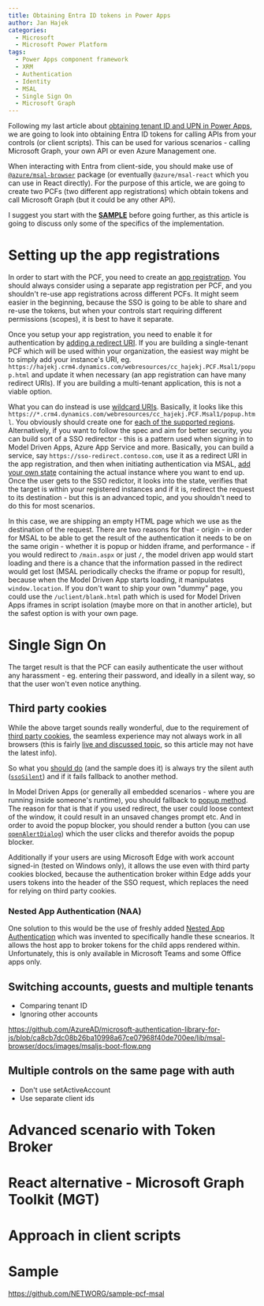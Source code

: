 ```yaml
---
title: Obtaining Entra ID tokens in Power Apps
author: Jan Hajek
categories:
  - Microsoft
  - Microsoft Power Platform
tags:
  - Power Apps component framework
  - XRM
  - Authentication
  - Identity
  - MSAL
  - Single Sign On
  - Microsoft Graph
---
```


Following my last article about [obtaining tenant ID and UPN in Power Apps](https://hajekj.net/2025/04/17/all-the-ways-of-retrieving-user-id-tenant-id-upn-and-environment-id-in-power-apps/), we are going to look into obtaining Entra ID tokens for calling APIs from your controls (or client scripts). This can be used for various scenarios - calling Microsoft Graph, your own API or even Azure Management one.

<!-- more-->

When interacting with Entra from client-side, you should make use of [`@azure/msal-browser`](https://www.npmjs.com/package/@azure/msal-browser) package (or eventually `@azure/msal-react` which you can use in React directly). For the purpose of this article, we are going to create two PCFs (two different app registrations) which obtain tokens and call Microsoft Graph (but it could be any other API).

I suggest you start with the **[SAMPLE](https://github.com/NETWORG/sample-pcf-msal)** before going further, as this article is going to discuss only some of the specifics of the implementation.

# Setting up the app registrations

In order to start with the PCF, you need to create an [app registration](https://learn.microsoft.com/en-us/entra/identity-platform/quickstart-register-app). You should always consider using a separate app registration per PCF, and you shouldn't re-use app registrations across different PCFs. It might seem easier in the beginning, because the SSO is going to be able to share and re-use the tokens, but when your controls start requiring different permissions (scopes), it is best to have it separate.

Once you setup your app registration, you need to enable it for authentication by [adding a redirect URI](https://learn.microsoft.com/en-us/entra/identity-platform/how-to-add-redirect-uri). If you are building a single-tenant PCF which will be used within your organization, the easiest way might be to simply add your instance's URI, eg. `https://hajekj.crm4.dynamics.com/webresources/cc_hajekj.PCF.Msal1/popup.html` and update it when necessary (an app registration can have many redirect URIs). If you are building a multi-tenant application, this is not a viable option.

What you can do instead is use [wildcard URIs](https://learn.microsoft.com/en-us/entra/identity-platform/reply-url#restrictions-on-wildcards-in-redirect-uris). Basically, it looks like this `https://*.crm4.dynamics.com/webresources/cc_hajekj.PCF.Msal1/popup.html`. You obviously should create one for [each of the supported regions](https://learn.microsoft.com/en-us/power-platform/admin/new-datacenter-regions). Alternatively, if you want to follow the spec and aim for better security, you can build sort of a SSO redirector - this is a pattern used when signing in to Model Driven Apps, Azure App Service and more. Basically, you can build a service, say `https://sso-redirect.contoso.com`, use it as a redirect URI in the app registration, and then when initiating authentication via MSAL, [add your own state](https://learn.microsoft.com/en-us/entra/identity-platform/msal-js-pass-custom-state-authentication-request) containing the actual instance where you want to end up. Once the user gets to the SSO redictor, it looks into the state, verifies that the target is within your registered instances and if it is, redirect the request to its destination - but this is an advanced topic, and you shouldn't need to do this for most scenarios.

In this case, we are shipping an empty HTML page which we use as the destination of the request. There are two reasons for that - origin - in order for MSAL to be able to get the result of the authentication it needs to be on the same origin - whether it is popup or hidden iframe, and performance - if you would redirect to `/main.aspx` or just `/`, the model driven app would start loading and there is a chance that the information passed in the redirect would get lost (MSAL periodically checks the iframe or popup for result), because when the Model Driven App starts loading, it manipulates `window.location`. If you don't want to ship your own "dummy" page, you could use the `/uclient/blank.html` path which is used for Model Driven Apps iframes in script isolation (maybe more on that in another article), but the safest option is with your own page.

# Single Sign On

The target result is that the PCF can easily authenticate the user without any harassment - eg. entering their password, and ideally in a silent way, so that the user won't even notice anything.

## Third party cookies

While the above target sounds really wonderful, due to the requirement of [third party cookies](https://learn.microsoft.com/en-us/entra/identity-platform/reference-third-party-cookies-spas), the seamless experience may not always work in all browsers (this is fairly [live and discussed topic](https://www.msn.com/en-us/news/technology/google-chrome-won-t-phase-out-third-party-cookies-after-all/ar-AA1DyrIG), so this article may not have the latest info).

So what you [should do](https://github.com/AzureAD/microsoft-authentication-library-for-js/blob/ca8cb7dc08b26ba10998a67ce07968f40de700ee/lib/msal-browser/docs/images/msaljs-boot-flow.png) (and the sample does it) is always try the silent auth ([`ssoSilent`](https://github.com/AzureAD/microsoft-authentication-library-for-js/blob/dev/lib/msal-browser/docs/login-user.md#silent-login-with-ssosilent)) and if it fails fallback to another method.

In Model Driven Apps (or generally all embedded scenarios - where you are running inside someone's runtime), you should fallback to [popup method](https://learn.microsoft.com/en-us/entra/identity-platform/scenario-spa-sign-in?tabs=javascript2#choosing-between-a-pop-up-or-redirect-experience). The reason for that is that if you used redirect, the user could loose context of the window, it could result in an unsaved changes prompt etc. And in order to avoid the popup blocker, you should render a button (you can use [`openAlertDialog`](https://learn.microsoft.com/en-us/power-apps/developer/model-driven-apps/clientapi/reference/xrm-navigation/openalertdialog)) which the user clicks and therefor avoids the popup blocker.

Additionally if your users are using Microsoft Edge with work account signed-in (tested on Windows only), it allows the use even with third party cookies blocked, because the authentication broker within Edge adds your users tokens into the header of the SSO request, which replaces the need for relying on third party cookies.

### Nested App Authentication (NAA)

One solution to this would be the use of freshly added [Nested App Authentication](https://learn.microsoft.com/en-us/microsoftteams/platform/concepts/authentication/nested-authentication) which was invented to specifically handle these scnearios. It allows the host app to broker tokens for the child apps rendered within. Unfortunately, this is only available in Microsoft Teams and some Office apps only.

## Switching accounts, guests and multiple tenants

* Comparing tenant ID
* Ignoring other accounts

https://github.com/AzureAD/microsoft-authentication-library-for-js/blob/ca8cb7dc08b26ba10998a67ce07968f40de700ee/lib/msal-browser/docs/images/msaljs-boot-flow.png

## Multiple controls on the same page with auth

* Don't use setActiveAccount
* Use separate client ids

# Advanced scenario with Token Broker

# React alternative - Microsoft Graph Toolkit (MGT)

# Approach in client scripts

# Sample

https://github.com/NETWORG/sample-pcf-msal